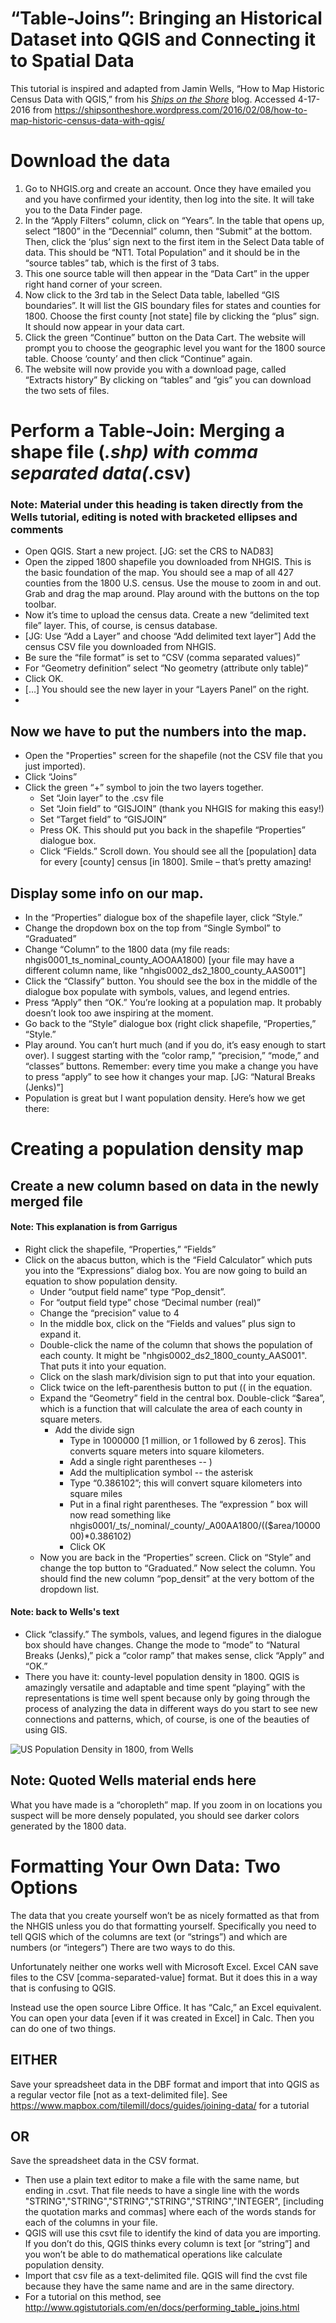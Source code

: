 # “Table-Joins”: Bringing an Historical Dataset into QGIS and Connecting it to Spatial Data

This tutorial is inspired and adapted from Jamin Wells, “How to Map Historic Census Data with QGIS,” from his [*Ships on the Shore*](https://shipsontheshore.wordpress.com/2016/02/08/how-to-map-historic-census-data-with-qgis/ "Links to Wells's blog") blog. Accessed 4-17-2016 from  https://shipsontheshore.wordpress.com/2016/02/08/how-to-map-historic-census-data-with-qgis/

# Download the data
1. Go to NHGIS.org and create an account. Once they have emailed you and you have confirmed your identity, then log into the site. It will take you to the Data Finder page.
2. In the “Apply Filters” column, click on “Years”. In the table that opens up, select “1800” in the “Decennial” column, then “Submit” at the bottom. Then, click the ‘plus’ sign next to the first item in the Select Data table of data. This should be “NT1. Total Population” and it should be in the “source tables” tab, which is the first of 3 tabs.
3. This one source table will then appear in the “Data Cart” in the upper right hand corner of your screen.
4. Now click to the 3rd tab in the Select Data table, labelled “GIS boundaries”. It will list the GIS boundary files for states and counties for 1800. Choose the first county [not state] file by clicking the “plus” sign. It should now appear in your data cart.
5. Click the green “Continue” button on the Data Cart. The website will prompt you to choose the geographic level you want for the 1800 source table. Choose ‘county’ and then click “Continue” again.
6. The website will now	provide you with a download page, called “Extracts history” By clicking on “tables” and “gis” you can download the two sets of files.

# Perform a Table-Join: Merging a shape file (*.shp) with comma separated data(*.csv)
### Note: Material under this heading is taken directly from the Wells tutorial, editing is noted with bracketed ellipses and comments

- Open QGIS. Start a new project. [JG: set the CRS to NAD83]
- Open the zipped 1800 shapefile you downloaded from NHGIS. This is the basic foundation of the map. You should see a map of all 427 counties from the 1800 U.S. census. Use the mouse to zoom in and out. Grab and drag the map around. Play around with the buttons on the top toolbar.
- Now it’s time to upload the census data. Create a new “delimited text file” layer. This, of course, is census database.
- [JG: Use “Add a Layer” and choose “Add delimited text layer”] Add the census CSV file you downloaded from NHGIS.
- Be sure the “file format” is set to “CSV (comma separated values)”
- For “Geometry definition” select “No geometry (attribute only table)”
- Click OK.
- […] You should see the new layer in your “Layers Panel” on the right. 
- 
## Now we have to put the numbers into the map.
  - Open the "Properties" screen for the shapefile (not the CSV file that you just imported).
  - Click “Joins”
  - Click the green “+” symbol to join the two layers together.
    - Set “Join layer” to the .csv file
    - Set “Join field” to “GISJOIN” (thank you NHGIS for making this easy!)
    - Set “Target field” to “GISJOIN”
    - Press OK. This should put you back in the shapefile “Properties” dialogue box.
    - Click “Fields.” Scroll down. You should see all the [population] data for every [county] census [in 1800]. Smile – that’s pretty amazing!
## Display some info on our map. 
  - In the “Properties” dialogue box of the shapefile layer, click “Style.”
  - Change the dropdown box on the top from “Single Symbol” to “Graduated”
  - Change “Column” to the 1800 data (my file reads: nhgis0001\_ts\_nominal\_county\_AOOAA1800) [your file may have a different column name, like "nhgis0002\_ds2\_1800\_county\_AAS001"]
  - Click the “Classify” button. You should see the box in the middle of the dialogue box populate with symbols, values, and legend entries.
  - Press “Apply” then “OK.” You’re looking at a population map. It probably doesn’t look too awe inspiring at the moment.
  - Go back to the “Style” dialogue box (right click shapefile, “Properties,” “Style.”
  - Play around. You can’t hurt much (and if you do, it’s easy enough to start over). I suggest starting with the “color ramp,” “precision,” “mode,” and “classes” buttons. Remember: every time you make a change you have to press “apply” to see how it changes your map. [JG: “Natural Breaks (Jenks)”]
- Population is great but I want population density. Here’s how we get there:
# Creating a population density map
## Create a new column based on data in the newly merged file
#### Note: This explanation is from Garrigus
- Right click the shapefile, “Properties,” “Fields”
- Click on the abacus button, which is the “Field Calculator” which puts you into the “Expressions” dialog box. You are now going to build an equation to show population density.
  - Under “output field name” type “Pop\_densit”.
  - For “output field type” chose “Decimal number (real)”
  - Change the “precision” value to 4
  - In the middle box, click on the “Fields and values” plus sign to expand it.
  - Double-click the name of the column that shows the population of each county. It might be "nhgis0002\_ds2\_1800_county_AAS001". That puts it into your equation.
  - Click on the slash mark/division sign to put that into your equation.
  - Click twice on the left-parenthesis button to put (( in the equation.
  - Expand the “Geometry” field in the central box. Double-click “$area”, which is a function that will calculate the area of each county in square meters.
    - Add the divide sign
      - Type in 1000000 [1 million, or 1 followed by 6 zeros]. This converts square meters into square kilometers.
      - Add a single right parentheses -- )
      - Add the multiplication symbol -- the asterisk
      - Type “0.386102”; this will convert square kilometers into square miles
      - Put in a final right parentheses. The “expression ” box will now read something like nhgis0001/_ts/_nominal/_county/_A00AA1800/(($area/1000000)*0.386102)
      - Click OK
  - Now you are back in the “Properties” screen. Click on “Style” and change the top button to “Graduated.” Now select the column. You should find the new column “pop\_densit” at the very bottom of the dropdown list.

#### Note: back to Wells's text
- Click “classify.” The symbols, values, and legend figures in the dialogue box should have changes. Change the mode to “mode” to “Natural Breaks (Jenks),” pick a “color ramp” that makes sense, click “Apply” and “OK.”
- There you have it: county-level population density in 1800. QGIS is amazingly versatile and adaptable and time spent “playing” with the representations is time well spent because only by going through the process of analyzing the data in different ways do you start to see new connections and patterns, which, of course, is one of the beauties of using GIS.

![US Population Density in 1800, from Wells]( https://shipsontheshore.files.wordpress.com/2016/02/1800-wide2a.png?w=860)

## Note: Quoted Wells material ends here

What you have made is a “choropleth” map. If you zoom in on locations you suspect will be more densely populated, you should see darker colors generated by the 1800 data.

# Formatting Your Own Data: Two Options

The data that you create yourself won’t be as nicely formatted as that from the NHGIS unless you do that formatting yourself. Specifically you need to tell QGIS which of the columns are text (or “strings”) and which are numbers (or “integers”) There are two ways to do this. 

Unfortunately neither one works well with Microsoft Excel. Excel CAN save files to the CSV [comma-separated-value] format. But it does this in a way that is confusing to QGIS. 

Instead use the open source Libre Office. It has “Calc,” an Excel equivalent. You can open your data [even if it was created in Excel] in Calc. Then you can do one of two things. 

## EITHER
Save your spreadsheet data in the DBF format and import that into QGIS as a regular vector file [not as a text-delimited file]. See https://www.mapbox.com/tilemill/docs/guides/joining-data/ for a tutorial

## OR
Save the spreadsheet data in the CSV format. 
- Then use a plain text editor to make a file with the same name, but ending in .csvt. That file needs to have a single line with the words "STRING","STRING","STRING","STRING","STRING","INTEGER", [including the quotation marks and commas] where each of the words stands for each of the columns in your file.
- QGIS will use this csvt file to identify the kind of data you are importing. If you don’t do this, QGIS thinks every column is text [or “string”] and you won’t be able to do mathematical operations like calculate population density.
- Import that csv file as a text-delimited file. QGIS will find the cvst file because they have the same name and are in the same directory.
- For a tutorial on this method, see http://www.qgistutorials.com/en/docs/performing_table_joins.html 
